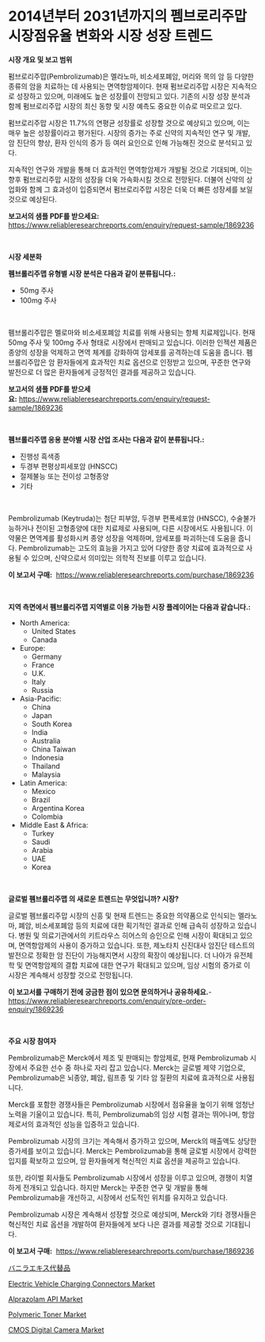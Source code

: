<p><h1>2014년부터 2031년까지의 펨브로리주맙 시장점유율 변화와 시장 성장 트렌드</h1></p><p><strong>시장 개요 및 보고 범위</strong></p>
<p><p>펌브로리주맙(Pembrolizumab)은 멜라노마, 비소세포폐암, 머리와 목의 암 등 다양한 종류의 암을 치료하는 데 사용되는 면역항암제이다. 현재 펌브로리주맙 시장은 지속적으로 성장하고 있으며, 미래에도 높은 성장률이 전망되고 있다. 기존의 시장 성장 분석과 함께 펌브로리주맙 시장의 최신 동향 및 시장 예측도 중요한 이슈로 떠오르고 있다.</p><p>펌브로리주맙 시장은 11.7%의 연평균 성장률로 성장할 것으로 예상되고 있으며, 이는 매우 높은 성장률이라고 평가된다. 시장의 증가는 주로 신약의 지속적인 연구 및 개발, 암 진단의 향상, 환자 인식의 증가 등 여러 요인으로 인해 가능해진 것으로 분석되고 있다.</p><p>지속적인 연구와 개발을 통해 더 효과적인 면역항암제가 개발될 것으로 기대되며, 이는 향후 펌브로리주맙 시장의 성장을 더욱 가속화시킬 것으로 전망된다. 더불어 신약의 상업화와 함께 그 효과성이 입증되면서 펌브로리주맙 시장은 더욱 더 빠른 성장세를 보일 것으로 예상된다.</p></p>
<p><strong>보고서의 샘플 PDF를 받으세요:</strong> <a href="https://www.reliableresearchreports.com/enquiry/request-sample/1869236">https://www.reliableresearchreports.com/enquiry/request-sample/1869236</a></p>
<p>&nbsp;</p>
<p><strong>시장 세분화</strong></p>
<p><strong>펨브롤리주맵 유형별 시장 분석은 다음과 같이 분류됩니다.:</strong></p>
<p><ul><li>50mg 주사</li><li>100mg 주사</li></ul></p>
<p>&nbsp;</p>
<p><p>펨브롤리주맙은 멜로마와 비소세포폐암 치료를 위해 사용되는 항체 치료제입니다. 현재 50mg 주사 및 100mg 주사 형태로 시장에서 판매되고 있습니다. 이러한 인젝션 제품은 종양의 성장을 억제하고 면역 체계를 강화하여 암세포를 공격하는데 도움을 줍니다. 펨브롤리주맙은 암 환자들에게 효과적인 치료 옵션으로 인정받고 있으며, 꾸준한 연구와 발전으로 더 많은 환자들에게 긍정적인 결과를 제공하고 있습니다.</p></p>
<p><strong>보고서의 샘플 PDF를 받으세요:</strong>&nbsp;<a href="https://www.reliableresearchreports.com/enquiry/request-sample/1869236">https://www.reliableresearchreports.com/enquiry/request-sample/1869236</a></p>
<p>&nbsp;</p>
<p><strong> 펨브롤리주맵 응용 분야별 시장 산업 조사는 다음과 같이 분류됩니다.:</strong></p>
<p><ul><li>진행성 흑색종</li><li>두경부 편평상피세포암 (HNSCC)</li><li>절제불능 또는 전이성 고형종양</li><li>기타</li></ul></p>
<p>&nbsp;</p>
<p><p>Pembrolizumab (Keytruda)는 첨단 피부암, 두경부 편폭세포암 (HNSCC), 수술불가능하거나 전이된 고형종양에 대한 치료제로 사용되며, 다른 시장에서도 사용됩니다. 이 약물은 면역계를 활성화시켜 종양 성장을 억제하며, 암세포를 파괴하는데 도움을 줍니다. Pembrolizumab는 고도의 효능을 가지고 있어 다양한 종양 치료에 효과적으로 사용될 수 있으며, 신약으로서 의미있는 의학적 진보를 이루고 있습니다.</p></p>
<p><strong>이 보고서 구매:</strong>&nbsp; <a href="https://www.reliableresearchreports.com/purchase/1869236">https://www.reliableresearchreports.com/purchase/1869236</a></p>
<p>&nbsp;</p>
<p><strong>지역 측면에서 펨브롤리주맵 지역별로 이용 가능한 시장 플레이어는 다음과 같습니다.:</strong></p>
<p><ul>
    <li>
        North America:
        <ul>
            <li>United States</li>
            <li>Canada</li>
        </ul>
    </li>
    <li>
        Europe:
        <ul>
            <li>Germany</li>
            <li>France</li>
            <li>U.K.</li>
            <li>Italy</li>
            <li>Russia</li>
        </ul>
    </li>
    <li>
        Asia-Pacific:
        <ul>
            <li>China</li>
            <li>Japan</li>
            <li>South Korea</li>
            <li>India</li>
            <li>Australia</li>
            <li>China Taiwan</li>
            <li>Indonesia</li>
            <li>Thailand</li>
            <li>Malaysia</li>
        </ul>
    </li>
    <li>
        Latin America:
        <ul>
            <li>Mexico</li>
            <li>Brazil</li>
            <li>Argentina Korea</li>
            <li>Colombia</li>
        </ul>
    </li>
    <li>
        Middle East & Africa:
        <ul>
            <li>Turkey</li>
            <li>Saudi</li>
            <li>Arabia</li>
            <li>UAE</li>
            <li>Korea</li>
        </ul>
    </li>
    </ul></p>
<p>&nbsp;</p>
<p><strong>글로벌 펨브롤리주맵 의 새로운 트렌드는 무엇입니까? 시장?</strong></p>
<p><p>글로벌 펨브롤리주맙 시장의 신흥 및 현재 트렌드는 중요한 의약품으로 인식되는 멜라노마, 폐암, 비소세포폐암 등의 치료에 대한 획기적인 결과로 인해 급속히 성장하고 있습니다. 병원 및 의료기관에서의 키트라우스 히어스의 승인으로 인해 시장이 확대되고 있으며, 면역항암제의 사용이 증가하고 있습니다. 또한, 제노타치 신진대사 암진단 테스트의 발전으로 정확한 암 진단이 가능해지면서 시장의 확장이 예상됩니다. 더 나아가 유전체학 및 면역항암제의 결합 치료에 대한 연구가 확대되고 있으며, 임상 시험의 증가로 이 시장은 계속해서 성장할 것으로 전망됩니다.</p></p>
<p><strong>이 보고서를 구매하기 전에 궁금한 점이 있으면 문의하거나 공유하세요.</strong>- <a href="https://www.reliableresearchreports.com/enquiry/pre-order-enquiry/1869236">https://www.reliableresearchreports.com/enquiry/pre-order-enquiry/1869236</a></p>
<p>&nbsp;</p>
<p><strong>주요 시장 참여자</strong></p>
<p><p>Pembrolizumab은 Merck에서 제조 및 판매되는 항암제로, 현재 Pembrolizumab 시장에서 주요한 선수 중 하나로 자리 잡고 있습니다. Merck는 글로벌 제약 기업으로, Pembrolizumab은 뇌종양, 폐암, 림프종 및 기타 암 질환의 치료에 효과적으로 사용됩니다.</p><p>Merck를 포함한 경쟁사들은 Pembrolizumab 시장에서 점유율을 높이기 위해 엄청난 노력을 기울이고 있습니다. 특히, Pembrolizumab의 임상 시험 결과는 뛰어나며, 항암제로서의 효과적인 성능을 입증하고 있습니다.</p><p>Pembrolizumab 시장의 크기는 계속해서 증가하고 있으며, Merck의 매출액도 상당한 증가세를 보이고 있습니다. Merck는 Pembrolizumab을 통해 글로벌 시장에서 강력한 입지를 확보하고 있으며, 암 환자들에게 혁신적인 치료 옵션을 제공하고 있습니다.</p><p>또한, 라이벌 회사들도 Pembrolizumab 시장에서 성장을 이루고 있으며, 경쟁이 치열하게 전개되고 있습니다. 하지만 Merck는 꾸준한 연구 및 개발을 통해 Pembrolizumab을 개선하고, 시장에서 선도적인 위치를 유지하고 있습니다.</p><p>Pembrolizumab 시장은 계속해서 성장할 것으로 예상되며, Merck와 기타 경쟁사들은 혁신적인 치료 옵션을 개발하여 환자들에게 보다 나은 결과를 제공할 것으로 기대됩니다.</p></p>
<p><strong>이 보고서 구매:</strong>&nbsp;&nbsp;<a href="https://www.reliableresearchreports.com/purchase/1869236">https://www.reliableresearchreports.com/purchase/1869236</a></p>
<p><p><a href="https://github.com/ihabdkwlxs948/Market-Research-Report-List-1/blob/main/81514653618.md">バニラエキス代替品</a></p><p><a href="https://rainy-horn-d69.notion.site/Electric-Vehicle-Charging-Connectors-Market-Research-Report-The-Key-To-Successful-Business-Strategy-c85998fbd70e46b296455e5867729c3b">Electric Vehicle Charging Connectors Market</a></p><p><a href="https://issuu.com/reportprime-2/docs/alprazolam-api-market-size-2030.pptx">Alprazolam API Market</a></p><p><a href="https://issuu.com/reportprime-2/docs/polymeric-toner-market-size-2030.pptx">Polymeric Toner Market</a></p><p><a href="https://github.com/Paul14Anderson63/Market-Research-Report-List-3/blob/main/cmos-digital-camera-market.md">CMOS Digital Camera Market</a></p></p>
